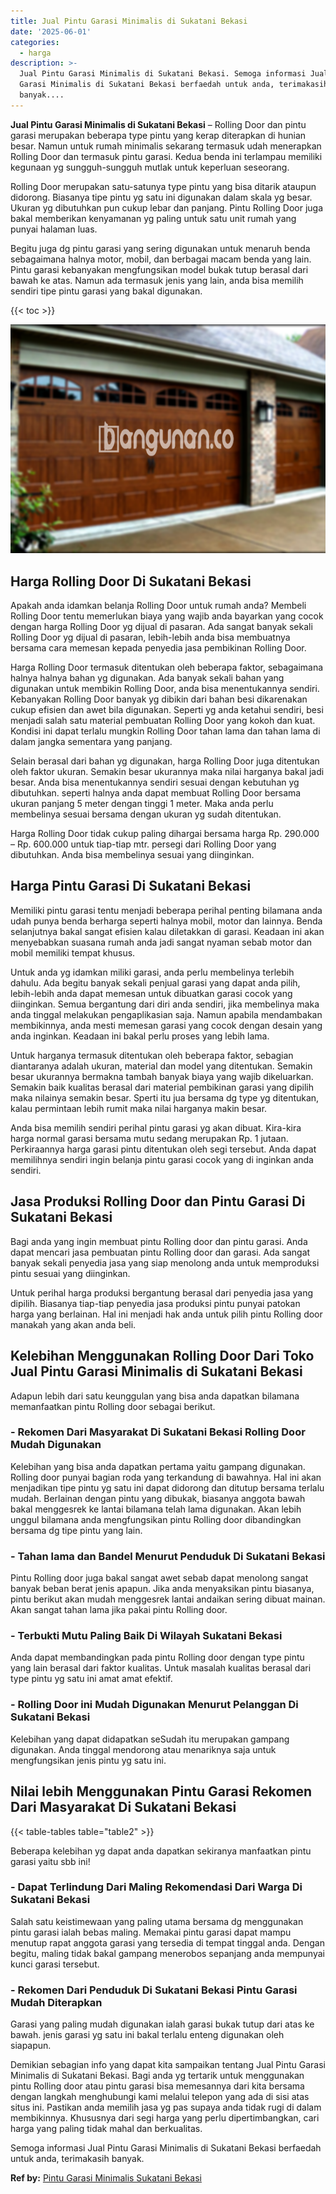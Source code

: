```yaml
---
title: Jual Pintu Garasi Minimalis di Sukatani Bekasi
date: '2025-06-01'
categories:
  - harga
description: >-
  Jual Pintu Garasi Minimalis di Sukatani Bekasi. Semoga informasi Jual Pintu
  Garasi Minimalis di Sukatani Bekasi berfaedah untuk anda, terimakasih
  banyak....
---
```


**Jual Pintu Garasi Minimalis di Sukatani Bekasi** – Rolling Door dan pintu garasi merupakan beberapa type pintu yang kerap diterapkan di hunian besar. Namun untuk rumah minimalis sekarang termasuk udah menerapkan Rolling Door dan termasuk pintu garasi. Kedua benda ini terlampau memiliki kegunaan yg sungguh-sungguh mutlak untuk keperluan seseorang.

Rolling Door merupakan satu-satunya type pintu yang bisa ditarik ataupun didorong. Biasanya tipe pintu yg satu ini digunakan dalam skala yg besar. Ukuran yg dibutuhkan pun cukup lebar dan panjang. Pintu Rolling Door juga bakal memberikan kenyamanan yg paling untuk satu unit rumah yang punyai halaman luas.

Begitu juga dg pintu garasi yang sering digunakan untuk menaruh benda sebagaimana halnya motor, mobil, dan berbagai macam benda yang lain. Pintu garasi kebanyakan mengfungsikan model bukak tutup berasal dari bawah ke atas. Namun ada termasuk jenis yang lain, anda bisa memilih sendiri tipe pintu garasi yang bakal digunakan.

{{< toc >}}

![Jual Pintu Garasi Minimalis di Sukatani Bekasi](/images/pintu-garasi-71.png)

## Harga Rolling Door Di Sukatani Bekasi

Apakah anda idamkan belanja Rolling Door untuk rumah anda? Membeli Rolling Door tentu memerlukan biaya yang wajib anda bayarkan yang cocok dengan harga Rolling Door yg dijual di pasaran. Ada sangat banyak sekali Rolling Door yg dijual di pasaran, lebih-lebih anda bisa membuatnya bersama cara memesan kepada penyedia jasa pembikinan Rolling Door.

Harga Rolling Door termasuk ditentukan oleh beberapa faktor, sebagaimana halnya halnya bahan yg digunakan. Ada banyak sekali bahan yang digunakan untuk membikin Rolling Door, anda bisa menentukannya sendiri. Kebanyakan Rolling Door banyak yg dibikin dari bahan besi dikarenakan cukup efisien dan awet bila digunakan. Seperti yg anda ketahui sendiri, besi menjadi salah satu material pembuatan Rolling Door yang kokoh dan kuat. Kondisi ini dapat terlalu mungkin Rolling Door tahan lama dan tahan lama di dalam jangka sementara yang panjang.

Selain berasal dari bahan yg digunakan, harga Rolling Door juga ditentukan oleh faktor ukuran. Semakin besar ukurannya maka nilai harganya bakal jadi besar. Anda bisa menentukannya sendiri sesuai dengan kebutuhan yg dibutuhkan. seperti halnya anda dapat membuat Rolling Door bersama ukuran panjang 5 meter dengan tinggi 1 meter. Maka anda perlu membelinya sesuai bersama dengan ukuran yg sudah ditentukan.

Harga Rolling Door tidak cukup paling dihargai bersama harga Rp. 290.000 – Rp. 600.000 untuk tiap-tiap mtr. persegi dari Rolling Door yang dibutuhkan. Anda bisa membelinya sesuai yang diinginkan.

## Harga Pintu Garasi Di Sukatani Bekasi

Memiliki pintu garasi tentu menjadi beberapa perihal penting bilamana anda udah punya benda berharga seperti halnya mobil, motor dan lainnya. Benda selanjutnya bakal sangat efisien kalau diletakkan di garasi. Keadaan ini akan menyebabkan suasana rumah anda jadi sangat nyaman sebab motor dan mobil memiliki tempat khusus.

Untuk anda yg idamkan miliki garasi, anda perlu membelinya terlebih dahulu. Ada begitu banyak sekali penjual garasi yang dapat anda pilih, lebih-lebih anda dapat memesan untuk dibuatkan garasi cocok yang diinginkan. Semua bergantung dari diri anda sendiri, jika membelinya maka anda tinggal melakukan pengaplikasian saja. Namun apabila mendambakan membikinnya, anda mesti memesan garasi yang cocok dengan desain yang anda inginkan. Keadaan ini bakal perlu proses yang lebih lama.

Untuk harganya termasuk ditentukan oleh beberapa faktor, sebagian diantaranya adalah ukuran, material dan model yang ditentukan. Semakin besar ukurannya bermakna tambah banyak biaya yang wajib dikeluarkan. Semakin baik kualitas berasal dari material pembikinan garasi yang dipilih maka nilainya semakin besar. Sperti itu jua bersama dg type yg ditentukan, kalau permintaan lebih rumit maka nilai harganya makin besar.

Anda bisa memilih sendiri perihal pintu garasi yg akan dibuat. Kira-kira harga normal garasi bersama mutu sedang merupakan Rp. 1 jutaan. Perkiraannya harga garasi pintu ditentukan oleh segi tersebut. Anda dapat memilihnya sendiri ingin belanja pintu garasi cocok yang di inginkan anda sendiri.

## Jasa Produksi Rolling Door dan Pintu Garasi Di Sukatani Bekasi

Bagi anda yang ingin membuat pintu Rolling door dan pintu garasi. Anda dapat mencari jasa pembuatan pintu Rolling door dan garasi. Ada sangat banyak sekali penyedia jasa yang siap menolong anda untuk memproduksi pintu sesuai yang diinginkan.

Untuk perihal harga produksi bergantung berasal dari penyedia jasa yang dipilih. Biasanya tiap-tiap penyedia jasa produksi pintu punyai patokan harga yang berlainan. Hal ini menjadi hak anda untuk pilih pintu Rolling door manakah yang akan anda beli.

## Kelebihan Menggunakan Rolling Door Dari Toko Jual Pintu Garasi Minimalis di Sukatani Bekasi

Adapun lebih dari satu keunggulan yang bisa anda dapatkan bilamana memanfaatkan pintu Rolling door sebagai berikut.

### \- Rekomen Dari Masyarakat Di Sukatani Bekasi Rolling Door Mudah Digunakan

Kelebihan yang bisa anda dapatkan pertama yaitu gampang digunakan. Rolling door punyai bagian roda yang terkandung di bawahnya. Hal ini akan menjadikan tipe pintu yg satu ini dapat didorong dan ditutup bersama terlalu mudah. Berlainan dengan pintu yang dibukak, biasanya anggota bawah bakal menggesrek ke lantai bilamana telah lama digunakan. Akan lebih unggul bilamana anda mengfungsikan pintu Rolling door dibandingkan bersama dg tipe pintu yang lain.

### \- Tahan lama dan Bandel Menurut Penduduk Di Sukatani Bekasi

Pintu Rolling door juga bakal sangat awet sebab dapat menolong sangat banyak beban berat jenis apapun. Jika anda menyaksikan pintu biasanya, pintu berikut akan mudah menggesrek lantai andaikan sering dibuat mainan. Akan sangat tahan lama jika pakai pintu Rolling door.

### \- Terbukti Mutu Paling Baik Di Wilayah Sukatani Bekasi

Anda dapat membandingkan pada pintu Rolling door dengan type pintu yang lain berasal dari faktor kualitas. Untuk masalah kualitas berasal dari type pintu yg satu ini amat amat efektif.

### \- Rolling Door ini Mudah Digunakan Menurut Pelanggan Di Sukatani Bekasi

Kelebihan yang dapat didapatkan seSudah itu merupakan gampang digunakan. Anda tinggal mendorong atau menariknya saja untuk mengfungsikan jenis pintu yg satu ini.

## Nilai lebih Menggunakan Pintu Garasi Rekomen Dari Masyarakat Di Sukatani Bekasi

{{< table-tables table="table2" >}}

Beberapa kelebihan yg dapat anda dapatkan sekiranya manfaatkan pintu garasi yaitu sbb ini!

### \- Dapat Terlindung Dari Maling Rekomendasi Dari Warga Di Sukatani Bekasi

Salah satu keistimewaan yang paling utama bersama dg menggunakan pintu garasi ialah bebas maling. Memakai pintu garasi dapat mampu menutup rapat anggota garasi yang tersedia di tempat tinggal anda. Dengan begitu, maling tidak bakal gampang menerobos sepanjang anda mempunyai kunci garasi tersebut.

### \- Rekomen Dari Penduduk Di Sukatani Bekasi Pintu Garasi Mudah Diterapkan

Garasi yang paling mudah digunakan ialah garasi bukak tutup dari atas ke bawah. jenis garasi yg satu ini bakal terlalu enteng digunakan oleh siapapun.

Demikian sebagian info yang dapat kita sampaikan tentang Jual Pintu Garasi Minimalis di Sukatani Bekasi. Bagi anda yg tertarik untuk menggunakan pintu Rolling door atau pintu garasi bisa memesannya dari kita bersama dengan langkah menghubungi kami melalui telepon yang ada di sisi atas situs ini. Pastikan anda memilih jasa yg pas supaya anda tidak rugi di dalam membikinnya. Khususnya dari segi harga yang perlu dipertimbangkan, cari harga yang paling tidak mahal dan berkualitas.

Semoga informasi Jual Pintu Garasi Minimalis di Sukatani Bekasi berfaedah untuk anda, terimakasih banyak.

**Ref by:** [Pintu Garasi Minimalis Sukatani Bekasi](https://id.wikipedia.org/wiki/Pintu)
